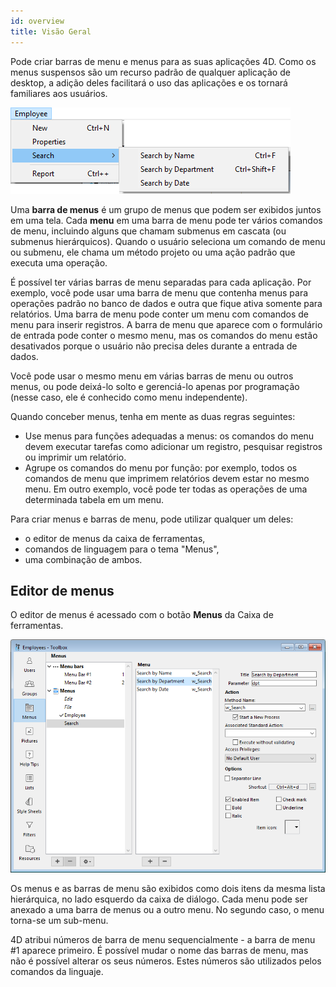 ```yaml
---
id: overview
title: Visão Geral
---
```


Pode criar barras de menu e menus para as suas aplicações 4D. Como os menus suspensos são um recurso padrão de qualquer aplicação de desktop, a adição deles facilitará o uso das aplicações e os tornará familiares aos usuários.

![](../assets/en/Menus/menubar.png)

Uma **barra de menus** é um grupo de menus que podem ser exibidos juntos em uma tela. Cada **menu** em uma barra de menu pode ter vários comandos de menu, incluindo alguns que chamam submenus em cascata (ou submenus hierárquicos). Quando o usuário seleciona um comando de menu ou submenu, ele chama um método projeto ou uma ação padrão que executa uma operação.

É possível ter várias barras de menu separadas para cada aplicação. Por exemplo, você pode usar uma barra de menu que contenha menus para operações padrão no banco de dados e outra que fique ativa somente para relatórios. Uma barra de menu pode conter um menu com comandos de menu para inserir registros. A barra de menu que aparece com o formulário de entrada pode conter o mesmo menu, mas os comandos do menu estão desativados porque o usuário não precisa deles durante a entrada de dados.

Você pode usar o mesmo menu em várias barras de menu ou outros menus, ou pode deixá-lo solto e gerenciá-lo apenas por programação (nesse caso, ele é conhecido como menu independente).

Quando conceber menus, tenha em mente as duas regras seguintes:

- Use menus para funções adequadas a menus: os comandos do menu devem executar tarefas como adicionar um registro, pesquisar registros ou imprimir um relatório.
- Agrupe os comandos do menu por função: por exemplo, todos os comandos de menu que imprimem relatórios devem estar no mesmo menu. Em outro exemplo, você pode ter todas as operações de uma determinada tabela em um menu.

Para criar menus e barras de menu, pode utilizar qualquer um deles:

- o editor de menus da caixa de ferramentas,
- comandos de linguagem para o tema "Menus",
- uma combinação de ambos.

## Editor de menus

O editor de menus é acessado com o botão **Menus** da Caixa de ferramentas.

![](../assets/en/Menus/editor1.png)

Os menus e as barras de menu são exibidos como dois itens da mesma lista hierárquica, no lado esquerdo da caixa de diálogo. Cada menu pode ser anexado a uma barra de menus ou a outro menu. No segundo caso, o menu torna-se um sub-menu.

4D atribui números de barra de menu sequencialmente - a barra de menu #1 aparece primeiro. É possível mudar o nome das barras de menu, mas não é possível alterar os seus números. Estes números são utilizados pelos comandos da linguaje.
